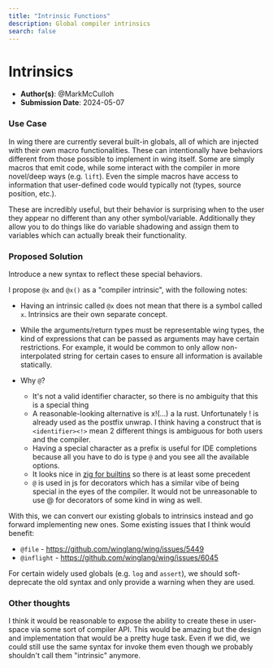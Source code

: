 ```yaml
---
title: "Intrinsic Functions"
description: Global compiler intrinsics
search: false
---
```


# Intrinsics

- **Author(s)**: @MarkMcCulloh
- **Submission Date**: 2024-05-07

### Use Case

In wing there are currently several built-in globals, all of which are injected with their own macro functionalities. These can intentionally have behaviors different from those possible to implement in wing itself. Some are simply macros that emit code, while some interact with the compiler in more novel/deep ways (e.g. `lift`). Even the simple macros have access to information that user-defined code would typically not (types, source position, etc.).

These are incredibly useful, but their behavior is surprising when to the user they appear no different than any other symbol/variable. Additionally they allow you to do things like do variable shadowing and assign them to variables which can actually break their functionality.

### Proposed Solution

Introduce a new syntax to reflect these special behaviors.

I propose `@x` and `@x()` as a "compiler intrinsic", with the following notes:
- Having an intrinsic called `@x` does not mean that there is a symbol called `x`. Intrinsics are their own separate concept.
- While the arguments/return types must be representable wing types, the kind of expressions that can be passed as arguments may have certain restrictions. For example, it would be common to only allow non-interpolated string for certain cases to ensure all information is available statically.

- Why `@`?
  - It's not a valid identifier character, so there is no ambiguity that this is a special thing
  - A reasonable-looking alternative is x!(...) a la rust. Unfortunately ! is already used as the postfix unwrap. I think having a construct that is `<identifier><!>` mean 2 different things is ambiguous for both users and the compiler.
  - Having a special character as a prefix is useful for IDE completions because all you have to do is type `@` and you see all the available options.
  - It looks nice in [zig for builtins](https://ziglang.org/documentation/master/#Builtin-Functions) so there is at least some precedent
  - `@` is used in js for decorators which has a similar vibe of being special in the eyes of the compiler. It would not be unreasonable to use @ for decorators of some kind in wing as well.

With this, we can convert our existing globals to intrinsics instead and go forward implementing new ones. Some existing issues that I think would benefit:
- `@file` - https://github.com/winglang/wing/issues/5449
- `@inflight` - https://github.com/winglang/wing/issues/6045

For certain widely used globals (e.g. `log` and `assert`), we should soft-deprecate the old syntax and only provide a warning when they are used. 

### Other thoughts

I think it would be reasonable to expose the ability to create these in user-space via some sort of compiler API. This would be amazing but the design and implementation that would be a pretty huge task. Even if we did, we could still use the same syntax for invoke them even though we probably shouldn't call them "intrinsic" anymore.
